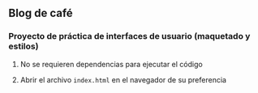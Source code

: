 ## Blog de café

### Proyecto de práctica de interfaces de usuario (maquetado y estilos)

1. No se requieren dependencias para ejecutar el código

2. Abrir el archivo `index.html` en el navegador de su preferencia
